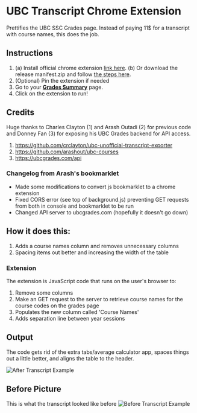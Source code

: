  # UBC Transcript Chrome Extension

Prettifies the UBC SSC Grades page. Instead of paying 11$ for a transcript with course names, this does the job.

## Instructions

 1. (a) Install official chrome extension [link here](https://chrome.google.com/webstore/detail/ubc-transcript/kcpilaggggglnjckpcckpngnikfceonn?hl=en&authuser=0). (b) Or download the release manifest.zip and follow [the steps here](https://webkul.com/blog/how-to-install-the-unpacked-extension-in-chrome/).
 2. (Optional) Pin the extension if needed
 3. Go to your [**Grades Summary**](https://ssc.adm.ubc.ca/sscportal/servlets/SRVSSCFramework?function=SessGradeRpt) page.
 4. Click on the extension to run!


 ## Credits

Huge thanks to Charles Clayton (1) and Arash Outadi (2) for previous code and Donney Fan (3) for exposing his UBC Grades backend for API access.

 1. https://github.com/crclayton/ubc-unofficial-transcript-exporter
 2. https://github.com/arashout/ubc-courses
 3. https://ubcgrades.com/api

### Changelog from Arash's bookmarklet
 -  Made some modifications to convert js bookmarklet to a chrome extension
 -  Fixed CORS error (see top of background.js) preventing GET requests from both in console and bookmarklet to be run
 -  Changed API server to ubcgrades.com (hopefully it doesn't go down)

## How it does this:
 1. Adds a course names column and removes unnecessary columns
 2. Spacing items out better and increasing the width of the table

### Extension
The extension is JavaScript code that runs on the user's browser to:
 1. Remove some columns
 2. Make an GET request to the server to retrieve course names for the course codes on the grades page
 3. Populates the new column called 'Course Names'
 4. Adds separation line between year sessions

## Output

The code gets rid of the extra tabs/average calculator app, spaces things out a little better, and aligns the table to the header.

![After Transcript Example](https://github.com/arashout/ubc-courses/blob/master/examples/After.png "After Transcript Example")

## Before Picture

This is what the transcript looked like before
![Before Transcript Example](https://github.com/arashout/ubc-courses/blob/master/examples/Before.png "Before Transcript Example")
